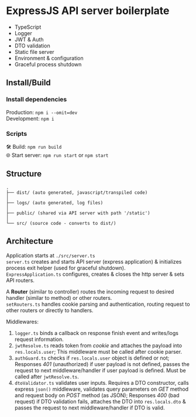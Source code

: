 # ExpressJS API server boilerplate

- TypeScript
- Logger
- JWT & Auth
- DTO validation
- Static file server
- Environment & configuration
- Graceful process shutdown

## Install/Build

### Install dependencies
Production: `npm i --omit=dev`  
Development: `npm i`

### Scripts
🛠 Build: `npm run build`  
🌐 Start server: `npm run start` or `npm start`

## Structure

```
.
├── dist/ (auto generated, javascript/transpiled code)
│
├── logs/ (auto generated, log files)
│
├── public/ (shared via API server with path '/static')
│
└── src/ (source code - converts to dist/)
```

## Architecture

Application starts at `./src/server.ts`  
`server.ts` creates and starts API server (express application) & initializes process exit helper (used for graceful shutdown).  
`ExpressApplication.ts` configures, creates & closes the http server & sets API routers.  

A **Router** (similar to controller) routes the incoming request to desired handler (similar to method) or other routers.  
`setRouters.ts` handles cookie parsing and authentication, routing request to other routers or directly to handlers.  


Middlewares:
1. `logger.ts` binds a callback on response finish event and writes/logs request information.
2. `jwtResolve.ts` reads token from _cookie_ and attaches the payload into `res.locals.user`; This middleware must be called after cookie parser.
3. `authGuard.ts` checks if `res.locals.user` object is defined or not; Responses _401_ (unauthorized) if user payload is not defined, passes the request to next middleware/handler if user payload is defined. Must be called after `jwtResolve.ts`.
4. `dtoValidator.ts` validates user inputs. Requires a DTO constructor, calls express `json()` middleware, validates query parameters on _GET_ method and request body on _POST_ method (as JSON); Responses _400_ (bad request) if DTO validation fails, attaches the DTO into `res.locals.dto` & passes the request to next middleware/handler if DTO is valid.
